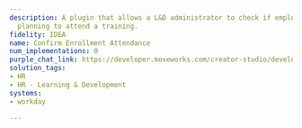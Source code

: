 ```yaml
---
description: A plugin that allows a L&D administrator to check if employees are still
  planning to attend a training.
fidelity: IDEA
name: Confirm Enrollment Attendance
num_implementations: 0
purple_chat_link: https://developer.moveworks.com/creator-studio/developer-tools/purple-chat-builder/?workspace=%7B%22title%22%3A%22My+Workspace%22%2C%22botSettings%22%3A%7B%7D%2C%22mocks%22%3A%5B%7B%22id%22%3A2877%2C%22title%22%3A%22Mock+1%22%2C%22transcript%22%3A%7B%22settings%22%3A%7B%22colorStyle%22%3A%22LIGHT%22%2C%22startTime%22%3A%2211%3A43+AM%22%2C%22defaultPerson%22%3A%22CHRISTINE%22%2C%22editable%22%3Atrue%7D%2C%22messages%22%3A%5B%7B%22from%22%3A%22USER%22%2C%22text%22%3A%22How+can+I+confirm+attendance+for+an+enrollment%3F%22%7D%2C%7B%22from%22%3A%22BOT%22%2C%22text%22%3A%22%E2%9C%85+Accessing+the+enrollment+system%5Cn%E2%9C%85+Locating+the+specific+enrollment+needing+confirmation%5Cn%F0%9F%94%81+Preparing+steps+for+confirming+attendance%22%2C%22cards%22%3A%5B%7B%22title%22%3A%22Enrollment+Attendance+Confirmation%22%2C%22text%22%3A%22Confirming+attendance+for+enrollments+is+crucial+to+ensure+accurate+planning+and+resource+allocation.+Follow+these+steps+to+confirm.%22%7D%2C%7B%22text%22%3A%221.+Open+the+enrollment+management+system+and+navigate+to+the+%27Pending+Confirmations%27+section.%3Cbr%3E2.+Find+the+enrollment+in+question+and+review+the+details.%3Cbr%3E3.+Click+on+the+%27Confirm+Attendance%27+button+to+mark+the+individual+as+attending.%3Cbr%3E4.+If+the+enrollment+is+not+to+be+attended%2C+select+%27Cancel+Enrollment%27+to+free+up+the+spot+for+others.%3Cbr%3EYour+timely+response+helps+us+manage+courses+and+events+efficiently.%22%2C%22buttons%22%3A%5B%7B%22style%22%3A%22PRIMARY%22%2C%22text%22%3A%22Go+to+Enrollment+System%22%7D%2C%7B%22text%22%3A%22View+Enrollment+Details%22%7D%5D%7D%5D%7D%5D%7D%7D%5D%7D
solution_tags:
- HR
- HR - Learning & Development
systems:
- workday

---
```

